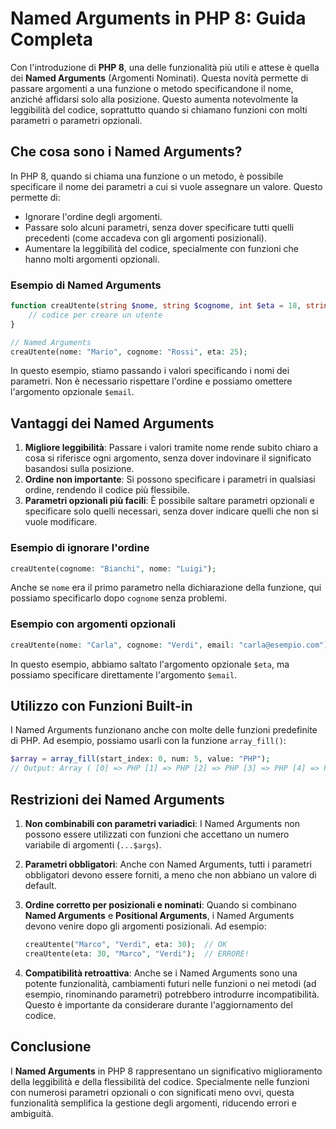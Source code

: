 # Named Arguments in PHP 8: Guida Completa

Con l'introduzione di **PHP 8**, una delle funzionalità più utili e attese è quella dei **Named Arguments** (Argomenti Nominati). Questa novità permette di passare argomenti a una funzione o metodo specificandone il nome, anziché affidarsi solo alla posizione. Questo aumenta notevolmente la leggibilità del codice, soprattutto quando si chiamano funzioni con molti parametri o parametri opzionali.

## Che cosa sono i Named Arguments?

In PHP 8, quando si chiama una funzione o un metodo, è possibile specificare il nome dei parametri a cui si vuole assegnare un valore. Questo permette di:
- Ignorare l'ordine degli argomenti.
- Passare solo alcuni parametri, senza dover specificare tutti quelli precedenti (come accadeva con gli argomenti posizionali).
- Aumentare la leggibilità del codice, specialmente con funzioni che hanno molti argomenti opzionali.

### Esempio di Named Arguments

```php
function creaUtente(string $nome, string $cognome, int $eta = 18, string $email = "") {
    // codice per creare un utente
}

// Named Arguments
creaUtente(nome: "Mario", cognome: "Rossi", eta: 25);
```

In questo esempio, stiamo passando i valori specificando i nomi dei parametri. Non è necessario rispettare l'ordine e possiamo omettere l'argomento opzionale `$email`.

## Vantaggi dei Named Arguments

1. **Migliore leggibilità**: Passare i valori tramite nome rende subito chiaro a cosa si riferisce ogni argomento, senza dover indovinare il significato basandosi sulla posizione.
2. **Ordine non importante**: Si possono specificare i parametri in qualsiasi ordine, rendendo il codice più flessibile.
3. **Parametri opzionali più facili**: È possibile saltare parametri opzionali e specificare solo quelli necessari, senza dover indicare quelli che non si vuole modificare.
   
### Esempio di ignorare l'ordine

```php
creaUtente(cognome: "Bianchi", nome: "Luigi");
```

Anche se `nome` era il primo parametro nella dichiarazione della funzione, qui possiamo specificarlo dopo `cognome` senza problemi.

### Esempio con argomenti opzionali

```php
creaUtente(nome: "Carla", cognome: "Verdi", email: "carla@esempio.com");
```

In questo esempio, abbiamo saltato l'argomento opzionale `$eta`, ma possiamo specificare direttamente l'argomento `$email`.

## Utilizzo con Funzioni Built-in

I Named Arguments funzionano anche con molte delle funzioni predefinite di PHP. Ad esempio, possiamo usarli con la funzione `array_fill()`:

```php
$array = array_fill(start_index: 0, num: 5, value: "PHP");
// Output: Array ( [0] => PHP [1] => PHP [2] => PHP [3] => PHP [4] => PHP )
```

## Restrizioni dei Named Arguments

1. **Non combinabili con parametri variadici**: I Named Arguments non possono essere utilizzati con funzioni che accettano un numero variabile di argomenti (`...$args`).
   
2. **Parametri obbligatori**: Anche con Named Arguments, tutti i parametri obbligatori devono essere forniti, a meno che non abbiano un valore di default.

3. **Ordine corretto per posizionali e nominati**: Quando si combinano **Named Arguments** e **Positional Arguments**, i Named Arguments devono venire dopo gli argomenti posizionali. Ad esempio:

   ```php
   creaUtente("Marco", "Verdi", eta: 30);  // OK
   creaUtente(eta: 30, "Marco", "Verdi");  // ERRORE!
   ```

4. **Compatibilità retroattiva**: Anche se i Named Arguments sono una potente funzionalità, cambiamenti futuri nelle funzioni o nei metodi (ad esempio, rinominando parametri) potrebbero introdurre incompatibilità. Questo è importante da considerare durante l'aggiornamento del codice.

## Conclusione

I **Named Arguments** in PHP 8 rappresentano un significativo miglioramento della leggibilità e della flessibilità del codice. Specialmente nelle funzioni con numerosi parametri opzionali o con significati meno ovvi, questa funzionalità semplifica la gestione degli argomenti, riducendo errori e ambiguità.